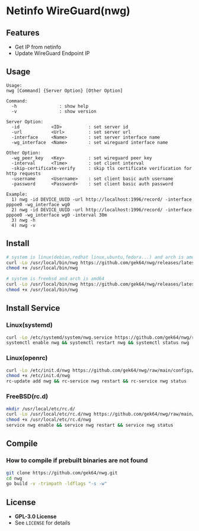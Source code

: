 # Netinfo WireGuard(nwg)

## Features

- Get IP from netinfo
- Update WireGuard Endpoint IP

## Usage

```
Usage:
nwg [Command] {Server Option} [Other Option]
	
Command:
  -h                : show help
  -v                : show version

Server Option:
  -id            <ID>          : set server id
  -url           <Url>         : set server url
  -interface     <Name>        : set server interface name
  -wg_interface  <Name>        : set wireguard interface name

Other Option:
  -wg_peer_key   <Key>         : set wireguard peer key
  -interval      <Time>        : set client interval
  -skip-certificate-verify     : skip tls certificate verification for http requests
  -username      <Username>    : set client basic auth username
  -password      <Password>    : set client basic auth password
	
Example:
  1) nwg -id DEVICE_UUID -url http://localhost:1996/record/ -interface pppoe0 -wg_interface wg0
  2) nwg -id DEVICE_UUID -url http://localhost:1996/record/ -interface pppoe0 -wg_interface wg0 -interval 30m
  3) nwg -h
  4) nwg -v
```

## Install

```sh
# system is linux(debian,redhat linux,ubuntu,fedora...) and arch is amd64
curl -Lo /usr/local/bin/nwg https://github.com/gek64/nwg/releases/latest/download/nwg-linux-386
chmod +x /usr/local/bin/nwg

# system is freebsd and arch is amd64
curl -Lo /usr/local/bin/nwg https://github.com/gek64/nwg/releases/latest/download/nwg-freebsd-amd64
chmod +x /usr/local/bin/nwg
```

## Install Service

### Linux(systemd)

```sh
curl -Lo /etc/systemd/system/nwg.service https://github.com/gek64/nwg/raw/main/configs/nwg.service
systemctl enable nwg && systemctl restart nwg && systemctl status nwg
```

### Linux(openrc)

```sh
curl -Lo /etc/init.d/nwg https://github.com/gek64/nwg/raw/main/configs/nwg.openrc
chmod +x /etc/init.d/nwg
rc-update add nwg && rc-service nwg restart && rc-service nwg status
```

### FreeBSD(rc.d)

```sh
mkdir /usr/local/etc/rc.d/
curl -Lo /usr/local/etc/rc.d/nwg https://github.com/gek64/nwg/raw/main/configs/nwg.rcd
chmod +x /usr/local/etc/rc.d/nwg
service nwg enable && service nwg restart && service nwg status
```

## Compile

### How to compile if prebuilt binaries are not found

```sh
git clone https://github.com/gek64/nwg.git
cd nwg
go build -v -trimpath -ldflags "-s -w"
```

## License

- **GPL-3.0 License**
- See `LICENSE` for details
